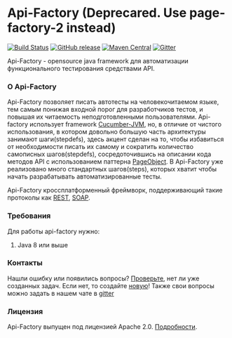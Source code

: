 # Api-Factory (Deprecared. Use page-factory-2 instead)
[![Build Status](https://travis-ci.org/sbtqa/api-factory.svg?branch=master)](https://travis-ci.org/sbtqa/api-factory) [![GitHub release](https://img.shields.io/github/release/sbtqa/api-factory.svg?style=flat-square)](https://github.com/sbtqa/api-factory/releases) [![Maven Central](https://img.shields.io/maven-central/v/ru.sbtqa.tag/api-factory.svg)](https://mvnrepository.com/artifact/ru.sbtqa.tag/api-factory) [![Gitter](https://img.shields.io/gitter/room/nwjs/nw.js.svg)](https://gitter.im/sbtqa-tag/Lobby)

Api-Factory - opensource java framework для автоматизации функционального тестирования средствами API.

### О Api-Factory

Api-Factory позволяет писать автотесты на человекочитаемом языке, тем самым понижая входной порог для разработчиков тестов, и повышая их читаемость неподготовленными пользователями. Api-factory использует framework [Cucumber-JVM](https://github.com/cucumber/cucumber-jvm), но, в отличие от чистого использования, в котором довольно большую часть архитектуры занимают шаги(stepdefs), здесь акцент сделан на то, чтобы избавиться от необходимости писать их самому и сократить количество самописных шагов(stepdefs), сосредоточившись на описании кода методов API с использованием паттерна [PageObject](https://martinfowler.com/bliki/PageObject.html).
В Api-Factory уже реализовано много стандартных шагов(steps), которых хватит чтобы начать разрабатывать автоматизированные тесты.

Api-Factory кроссплатформенный фреймворк, поддерживающий такие протоколы как [REST](https://ru.wikipedia.org/wiki/REST), [SOAP](https://ru.wikipedia.org/wiki/SOAP).

### Требования
Для работы api-factory нужно:
1. Java 8 или выше

### Контакты
Нашли ошибку или появились вопросы? [Проверьте](https://github.com/sbtqa/api-factory/issues), нет ли уже созданных задач. Если нет, то создайте [новую](https://github.com/sbtqa/api-factory/issues/new)! Также свои вопросы можно задать в нашем чате в [gitter](https://gitter.im/sbtqa-tag/Lobby)

### Лицензия
Api-Factory выпущен под лицензией Apache 2.0. [Подробности](https://github.com/sbtqa/api-factory/blob/master/LICENSE).
